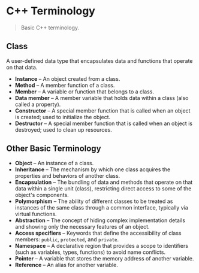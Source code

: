 # C++ Terminology

> Basic C++ terminology.

## Class

A user-defined data type that encapsulates data and functions that operate on that data.

- **Instance** – An object created from a class.
- **Method** – A member function of a class.
- **Member** – A variable or function that belongs to a class.
- **Data member** – A member variable that holds data within a class (also called a property).
- **Constructor** – A special member function that is called when an object is created; used to initialize the object.
- **Destructor** – A special member function that is called when an object is destroyed; used to clean up resources.

## Other Basic Terminology

- **Object** – An instance of a class.
- **Inheritance** – The mechanism by which one class acquires the properties and behaviors of another class.
- **Encapsulation** – The bundling of data and methods that operate on that data within a single unit (class), restricting direct access to some of the object's components.
- **Polymorphism** – The ability of different classes to be treated as instances of the same class through a common interface, typically via virtual functions.
- **Abstraction** – The concept of hiding complex implementation details and showing only the necessary features of an object.
- **Access specifiers** – Keywords that define the accessibility of class members: `public`, `protected`, and `private`.
- **Namespace** – A declarative region that provides a scope to identifiers (such as variables, types, functions) to avoid name conflicts.
- **Pointer** – A variable that stores the memory address of another variable.
- **Reference** – An alias for another variable.
